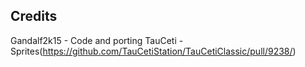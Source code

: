 ## Credits
Gandalf2k15 - Code and porting
TauCeti - Sprites(https://github.com/TauCetiStation/TauCetiClassic/pull/9238/)

